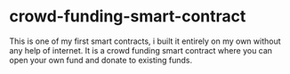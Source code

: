 # crowd-funding-smart-contract
This is one of my first smart contracts, i built it entirely on my own without any help of internet. It is a crowd funding smart contract where you can open your own fund and donate to existing funds.
